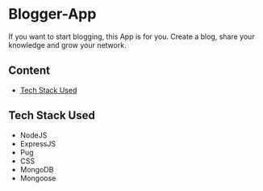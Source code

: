 # Blogger-App
If you want to start blogging, this App is for you. Create a blog, share your knowledge and grow your network. 

## Content
- [Tech Stack Used](#TechStackUsed)

## Tech Stack Used
- NodeJS
- ExpressJS
- Pug
- CSS
- MongoDB
- Mongoose
